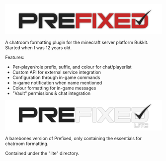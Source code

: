 ![Logo](/assets/prefixed.png)

A chatroom formatting plugin for the minecraft server platform Bukkit. Started when I was 12 years old.

Features:
- Per-player/role prefix, suffix, and colour for chat/playerlist
- Custom API for external service integration
- Configuration through in-game commands
- In-game notification when name mentioned
- Colour formatting for in-game messages
- "Vault" permissions & chat integration

![Logo](/assets/prefixedlite.png)

A barebones version of Prefixed, only containing the essentials for chatroom formatting.

Contained under the "lite" directory.
